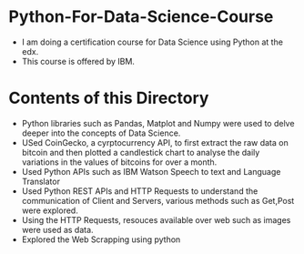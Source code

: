 # Python-For-Data-Science-Course

* I am doing a certification course for Data Science using Python at the edx.
* This course is offered by IBM.


# Contents of this Directory

* Python libraries such as Pandas, Matplot and Numpy were used to delve deeper into the concepts of Data Science.
* USed CoinGecko, a cyrptocurrency API, to first extract the raw data on bitcoin and then plotted a candlestick chart to analyse the daily variations in the values of bitcoins for over a month.
* Used Python APIs such as IBM Watson Speech to text and Language Translator
* Used Python REST APIs and HTTP Requests to understand the communication of Client and Servers, various methods such as Get,Post were explored.
* Using the HTTP Requests, resouces available over web such as images were used as data.
* Explored the Web Scrapping using python
